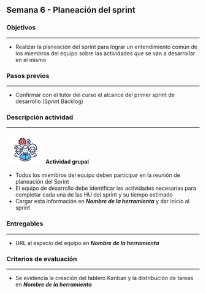 
## Semana 6 - Planeación del sprint

### Objetivos

---
* Realizar la planeación del sprint para lograr un entendimiento común de los miembros del equipo sobre las actividades que se van a desarrollar en el mismo


### Pasos previos

---
* Confirmar con el tutor del curso el alcance del primer sprint de desarrollo (Sprint Backlog)


### Descripción actividad

---
#### ![](./../../assets/images/grupo.png) Actividad grupal

* Todos los miembros del equipo deben participar en la reunión de planeación del Sprint
* El equipo de desarrollo debe identificar las actividades necesarias para completar cada una de las HU del sprint y su tiempo estimado
* Cargar esta información en **_Nombre de la herramienta_** y dar inicio al sprint

### Entregables
---
* URL al espacio del equipo en **_Nombre de la herramienta_**
 

### Criterios de evaluación

---
* Se evidencia la creación del tablero Kanban y la distribución de tareas en **_Nombre de la herramienta_**
